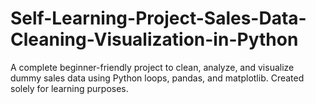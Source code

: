 # Self-Learning-Project-Sales-Data-Cleaning-Visualization-in-Python
A complete beginner-friendly project to clean, analyze, and visualize dummy sales data using Python loops, pandas, and matplotlib. Created solely for learning purposes.
